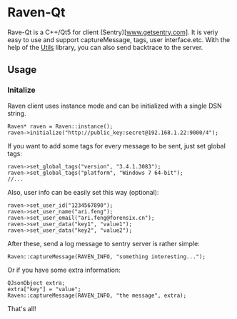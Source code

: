 Raven-Qt
========

Rave-Qt is a C++/Qt5 for client (Sentry)[www.getsentry.com]. It is veriy easy to use and support captureMessage, tags, user interface.etc. With the help of the [Utils](192.168.1.6/ari.feng/utils) library, you can also send backtrace to the server.

## Usage

### Initalize

Raven client uses instance mode and can be initialized with a single DSN string.

    Raven* raven = Raven::instance();
    raven->initialize("http://public_key:secret@192.168.1.22:9000/4");

If you want to add some tags for every message to be sent, just set global tags:

    raven->set_global_tags("version", "3.4.1.3083");
    raven->set_global_tags("platform", "Windows 7 64-bit");
    //...
    
Also, user info can be easily set this way (optional):

    raven->set_user_id("1234567890");
    raven->set_user_name("ari.feng");
    raven->set_user_email("ari.feng@forensix.cn");
    raven->set_user_data("key1", "value1");
    raven->set_user_data("key2", "value2");
    
After these, send a log message to sentry server is rather simple:

    Raven::captureMessage(RAVEN_INFO, "something interesting...");
    
Or if you have some extra information:

    QJsonObject extra;
    extra["key"] = "value";
    Raven::captureMessage(RAVEN_INFO, "the message", extra);
    
That's all!
